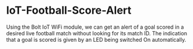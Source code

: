 # IoT-Football-Score-Alert

Using the Bolt IoT WiFi module, we can get an alert of a goal scored in a desired live football match without looking for its match ID. The indication that a goal is scored is given by an LED being switched On automatically.
